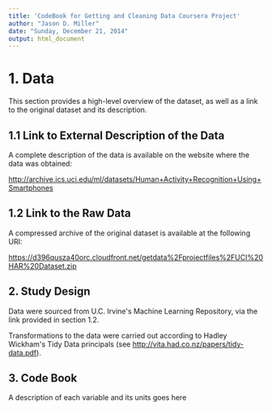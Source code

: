 ```yaml
---
title: 'CodeBook for Getting and Cleaning Data Coursera Project'
author: "Jason D. Miller"
date: "Sunday, December 21, 2014"
output: html_document
---
```


# 1. Data
This section provides a high-level overview of the dataset, as well as a link to the original dataset and its description.

## 1.1 Link to External Description of the Data 
A complete description of the data is available on the website where the data was obtained: 

http://archive.ics.uci.edu/ml/datasets/Human+Activity+Recognition+Using+Smartphones 

## 1.2 Link to the Raw Data
A compressed archive of the original dataset is available at the following URI:

https://d396qusza40orc.cloudfront.net/getdata%2Fprojectfiles%2FUCI%20HAR%20Dataset.zip

## 2. Study Design
Data were sourced from U.C. Irvine's Machine Learning Repository, via the link provided in section 1.2. 

Transformations to the data were carried out according to Hadley Wickham's Tidy Data principals (see http://vita.had.co.nz/papers/tidy-data.pdf).

## 3. Code Book
A description of each variable and its units goes here